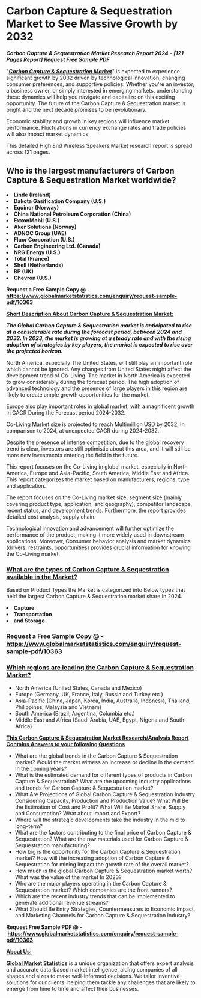<h1>Carbon Capture & Sequestration Market to See Massive Growth by 2032</h1><p><em><strong>Carbon Capture & Sequestration Market Research Report 2024</strong></em>&nbsp;-&nbsp;<em><strong>[121 Pages Report] </strong></em><em><strong><a href="https://www.globalmarketstatistics.com/enquiry/request-sample-pdf/10363">Request Free Sample PDF</a></strong></em></p><p>"<a style="font-style: italic; font-weight: bold;" href="https://www.globalmarketstatistics.com/market-reports/carbon-capture-sequestration-market-10363">Carbon Capture & Sequestration Market</a>" is expected to experience significant growth by 2032 driven by technological innovation, changing consumer preferences, and supportive policies. Whether you're an investor, a business owner, or simply interested in emerging markets, understanding these dynamics will help you navigate and capitalize on this exciting opportunity. The future of the&nbsp;Carbon Capture & Sequestration market is bright and the next decade promises to be revolutionary.</p><p>Economic stability and growth in key regions will influence market performance. Fluctuations in currency exchange rates and trade policies will also impact market dynamics.</p><p>This detailed&nbsp;High End Wireless Speakers Market research report is spread across 121 pages.</p><h2><strong>Who is the largest manufacturers of Carbon Capture & Sequestration Market worldwide?</strong></h2><p><strong><li>Linde (Ireland)<li>Dakota Gasification Company (U.S.)<li>Equinor (Norway)<li>China National Petroleum Corporation (China)<li>ExxonMobil (U.S.)<li>Aker Solutions (Norway)<li>ADNOC Group (UAE)<li>Fluor Corporation (U.S.)<li>Carbon Engineering Ltd. (Canada)<li>NRG Energy (U.S.)<li>Total (France)<li>Shell (Netherlands)<li>BP (UK)<li>Chevron (U.S.)</strong></p><p><strong>Request a Free Sample Copy @ - <a href="https://www.globalmarketstatistics.com/enquiry/request-sample-pdf/10363">https://www.globalmarketstatistics.com/enquiry/request-sample-pdf/10363</a></strong></p><p><strong><u>Short Description About Carbon Capture & Sequestration Market:</u></strong></p><p><strong><em>The Global Carbon Capture & Sequestration market is anticipated to rise at a considerable rate during the forecast period, between 2024 and 2032. In 2023, the market is growing at a steady rate and with the rising adoption of strategies by key players, the market is expected to rise over the projected horizon.</em></strong></p><p>North America, especially The United States, will still play an important role which cannot be ignored. Any changes from United States might affect the development trend of Co-Living. The market in North America is expected to grow considerably during the forecast period. The high adoption of advanced technology and the presence of large players in this region are likely to create ample growth opportunities for the market.</p><p>Europe also play important roles in global market, with a magnificent growth in CAGR During the Forecast period 2024-2032.</p><p>Co-Living Market size is projected to reach Multimillion USD by 2032, In comparison to 2024, at unexpected CAGR during 2024-2032.</p><p>Despite the presence of intense competition, due to the global recovery trend is clear, investors are still optimistic about this area, and it will still be more new investments entering the field in the future.</p><p>This report focuses on the Co-Living in global market, especially in North America, Europe and Asia-Pacific, South America, Middle East and Africa. This report categorizes the market based on manufacturers, regions, type and application.</p><p>The report focuses on the Co-Living market size, segment size (mainly covering product type, application, and geography), competitor landscape, recent status, and development trends. Furthermore, the report provides detailed cost analysis, supply chain.</p><p>Technological innovation and advancement will further optimize the performance of the product, making it more widely used in downstream applications. Moreover, Consumer behavior analysis and market dynamics (drivers, restraints, opportunities) provides crucial information for knowing the Co-Living market.</p><h3 class="rank-math-question "><span style="text-decoration: underline;">What are the types of Carbon Capture & Sequestration available in the Market?</span></h3><p>Based on Product Types the Market is categorized into Below types that held the largest Carbon Capture & Sequestration market share In 2024.</p><p><strong><li>Capture<li>Transportation<li>and Storage</strong></p><h3 class="rank-math-question "><span style="text-decoration: underline;">Request a Free Sample Copy @ - <a href="https://www.globalmarketstatistics.com/enquiry/request-sample-pdf/10363">https://www.globalmarketstatistics.com/enquiry/request-sample-pdf/10363</a></span></h3><h3 class="rank-math-question "><span style="text-decoration: underline;">Which regions are leading the Carbon Capture & Sequestration Market?</span></h3><ul><li>North America (United States, Canada and Mexico)</li><li>Europe (Germany, UK, France, Italy, Russia and Turkey etc.)</li><li>Asia-Pacific (China, Japan, Korea, India, Australia, Indonesia, Thailand, Philippines, Malaysia and Vietnam)</li><li>South America (Brazil, Argentina, Columbia etc.)</li><li>Middle East and Africa (Saudi Arabia, UAE, Egypt, Nigeria and South Africa)</li></ul><p><strong><u>This Carbon Capture & Sequestration Market Research/Analysis Report Contains Answers to your following Questions</u></strong></p><ul><li>What are the global trends in the Carbon Capture & Sequestration market? Would the market witness an increase or decline in the demand in the coming years?</li><li>What is the estimated demand for different types of products in Carbon Capture & Sequestration? What are the upcoming industry applications and trends for Carbon Capture & Sequestration market?</li><li>What Are Projections of Global Carbon Capture & Sequestration Industry Considering Capacity, Production and Production Value? What Will Be the Estimation of Cost and Profit? What Will Be Market Share, Supply and Consumption? What about Import and Export?</li><li>Where will the strategic developments take the industry in the mid to long-term?</li><li>What are the factors contributing to the final price of Carbon Capture & Sequestration? What are the raw materials used for Carbon Capture & Sequestration manufacturing?</li><li>How big is the opportunity for the Carbon Capture & Sequestration market? How will the increasing adoption of Carbon Capture & Sequestration for mining impact the growth rate of the overall market?</li><li>How much is the global Carbon Capture & Sequestration market worth? What was the value of the market In 2023?</li><li>Who are the major players operating in the Carbon Capture & Sequestration market? Which companies are the front runners?</li><li>Which are the recent industry trends that can be implemented to generate additional revenue streams?</li><li>What Should Be Entry Strategies, Countermeasures to Economic Impact, and Marketing Channels for Carbon Capture & Sequestration Industry?</li></ul><p><strong>Request Free Sample PDF @ -&nbsp;<a href="https://www.globalmarketstatistics.com/enquiry/request-sample-pdf/10363">https://www.globalmarketstatistics.com/enquiry/request-sample-pdf/10363</a></strong></p><p><strong><u>About Us:</u></strong></p><p><strong><a href="https://www.globalmarketstatistics.com/">Global Market Statistics</a></strong> is a unique organization that offers expert analysis and accurate data-based market intelligence, aiding companies of all shapes and sizes to make well-informed decisions. We tailor inventive solutions for our clients, helping them tackle any challenges that are likely to emerge from time to time and affect their businesses.</p>
